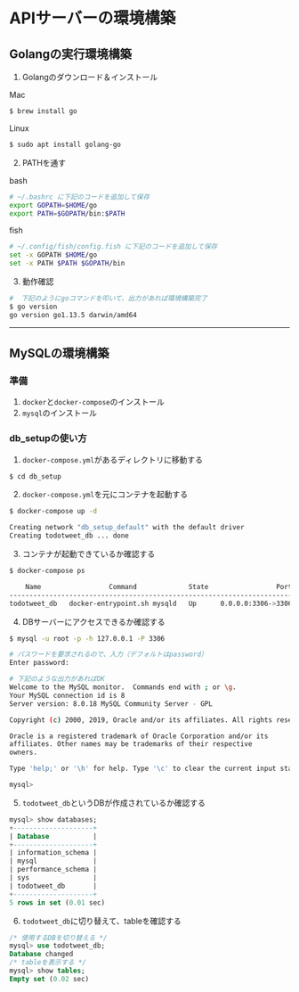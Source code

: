 # APIサーバーの環境構築

## Golangの実行環境構築

1. Golangのダウンロード＆インストール

Mac
```sh
$ brew install go
```

Linux
```sh
$ sudo apt install golang-go
```

2. PATHを通す

bash
```sh
# ~/.bashrc に下記のコードを追加して保存
export GOPATH=$HOME/go
export PATH=$GOPATH/bin:$PATH
```

fish
```sh
# ~/.config/fish/config.fish に下記のコードを追加して保存
set -x GOPATH $HOME/go
set -x PATH $PATH $GOPATH/bin
```

3. 動作確認

```sh
#  下記のようにgoコマンドを叩いて、出力があれば環境構築完了
$ go version
go version go1.13.5 darwin/amd64
```

---

## MySQLの環境構築

### 準備

1. `docker`と`docker-compose`のインストール
2. `mysql`のインストール

### db_setupの使い方

1. `docker-compose.yml`があるディレクトリに移動する

```sh
$ cd db_setup
```

2. `docker-compose.yml`を元にコンテナを起動する
```sh
$ docker-compose up -d

Creating network "db_setup_default" with the default driver
Creating todotweet_db ... done
```

3. コンテナが起動できているか確認する
```sh
$ docker-compose ps

    Name                 Command             State                 Ports              
--------------------------------------------------------------------------------------
todotweet_db   docker-entrypoint.sh mysqld   Up      0.0.0.0:3306->3306/tcp, 33060/tcp
```

4. DBサーバーにアクセスできるか確認する
```sh
$ mysql -u root -p -h 127.0.0.1 -P 3306

# パスワードを要求されるので、入力（デフォルトはpassword）
Enter password:

# 下記のような出力があればOK
Welcome to the MySQL monitor.  Commands end with ; or \g.
Your MySQL connection id is 8
Server version: 8.0.18 MySQL Community Server - GPL

Copyright (c) 2000, 2019, Oracle and/or its affiliates. All rights reserved.

Oracle is a registered trademark of Oracle Corporation and/or its
affiliates. Other names may be trademarks of their respective
owners.

Type 'help;' or '\h' for help. Type '\c' to clear the current input statement.

mysql> 
```

5. `todotweet_db`というDBが作成されているか確認する

```sql
mysql> show databases;
+--------------------+
| Database           |
+--------------------+
| information_schema |
| mysql              |
| performance_schema |
| sys                |
| todotweet_db       |
+--------------------+
5 rows in set (0.01 sec)
```

6. `todotweet_db`に切り替えて、tableを確認する
```sql
/* 使用するDBを切り替える */
mysql> use todotweet_db;
Database changed
/* tableを表示する */
mysql> show tables;
Empty set (0.02 sec)
```